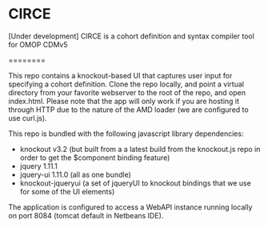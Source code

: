 CIRCE
========
[Under development] CIRCE is a cohort definition and syntax compiler tool for OMOP CDMv5

========

This repo contains a knockout-based UI that captures user input for specifying a cohort definition.  Clone the repo locally, and point a virtual directory from your favorite webserver to the root of the repo, and open index.html.  Please note that the app will only work if you are hosting it through HTTP due to the nature of the AMD loader (we are configured to use curl.js).

This repo is bundled with the following javascript library dependencies:
* knockout v3.2 (but built from a a latest build from the knockout.js repo in order to get the $component binding feature)
* jquery 1.11.1
* jquery-ui 1.11.0 (all as one bundle)
* knockout-jqueryui (a set of jqueryUI to knockout bindings that we use for some of the UI elements)

The application is configured to access a WebAPI instance running locally on port 8084 (tomcat default in Netbeans IDE).
